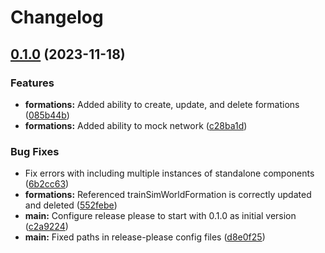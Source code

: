 # Changelog

## [0.1.0](https://github.com/2martens/tsw-timetable-frontend/compare/tsw-timetable-frontend-v0.0.1...tsw-timetable-frontend-v0.1.0) (2023-11-18)


### Features

* **formations:** Added ability to create, update, and delete formations ([085b44b](https://github.com/2martens/tsw-timetable-frontend/commit/085b44b1fedb2c2f833e967524144a00cfd21da4))
* **formations:** Added ability to mock network ([c28ba1d](https://github.com/2martens/tsw-timetable-frontend/commit/c28ba1d533523bfc67f2d4f087eee1cdb9ffb55d))


### Bug Fixes

* Fix errors with including multiple instances of standalone components ([6b2cc63](https://github.com/2martens/tsw-timetable-frontend/commit/6b2cc63cdef94f7ca11e93d150c7a30916b63d47))
* **formations:** Referenced trainSimWorldFormation is correctly updated and deleted ([552febe](https://github.com/2martens/tsw-timetable-frontend/commit/552febef72fd926ea95591c0ad64fa26ab87a027))
* **main:** Configure release please to start with 0.1.0 as initial version ([c2a9224](https://github.com/2martens/tsw-timetable-frontend/commit/c2a9224a22485988c114fa4e6d22dfbbb3b616c7))
* **main:** Fixed paths in release-please config files ([d8e0f25](https://github.com/2martens/tsw-timetable-frontend/commit/d8e0f2533d8d84d46fab4e7044ed4a8f3b8d72b6))
